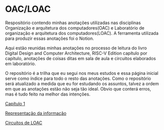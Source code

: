 # OAC/LOAC

Respositório contendo minhas anotações utilizadas nas disciplinas Organização e arquitetura dos computadores(OAC) e Laboratório de organização e arquitetura dos computadores(LOAC). A ferramenta utilizada para produzir essas anotações foi o Notion.

Aqui estão reunidas minhas anotações no processo de leitura do livro Digital Design and Computer Architecture, RISC-V Edition capítulo por capítulo, anotações de coisas ditas em sala de aula e circuitos elaborados em laboratório.

O repositório é a trilha que eu segui nos meus estudos e essa página inicial serve como índice para todo o resto das anotações. Como o repositório será atualizado a medida que eu for estudando os assuntos, talvez a ordem em que as anotações estão não seja tão ideal. Obvio que conterá erros, mas é tudo feito na melhor das intenções.

[Capítulo 1](OAC%20LOAC%20defea740c7d4452bbca6932914942679/Capi%CC%81tulo%201%20636b2572aed646928e39e99044be5df6.md)

[Representação da informação](OAC%20LOAC%20defea740c7d4452bbca6932914942679/Representac%CC%A7a%CC%83o%20da%20informac%CC%A7a%CC%83o%20a2c6c857909a45afbb92ad0b57360aed.md)

[Circuitos de LOAC](OAC%20LOAC%20defea740c7d4452bbca6932914942679/Circuitos%20de%20LOAC%2013bd92ddb1bb49cb8a5f31cf04e2bf9b.md)
